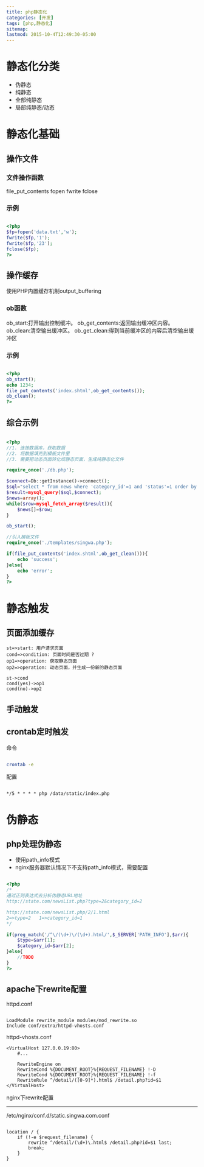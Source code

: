 ```yaml
---
title: php静态化
categories: [开发]
tags: [php,静态化]
sitemap:
lastmod: 2015-10-4T12:49:30-05:00
---
```



静态化分类
===========================

* 伪静态
* 纯静态
 * 全部纯静态
 * 局部纯静态/动态



静态化基础
===========================


操作文件
------------------

### 文件操作函数

file_put_contents
fopen
fwrite
fclose

### 示例

```php

<?php
$fp=fopen('data.txt','w');
fwrite($fp,'1');
fwrite($fp,'23');
fclose($fp);
?>

```



操作缓存 
--------------------

使用PHP内置缓存机制output_buffering


### ob函数

ob_start:打开输出控制缓冲。
ob_get_contents:返回输出缓冲区内容。
ob_clean:清空输出缓冲区。
ob_get_clean:得到当前缓冲区的内容后清空输出缓冲区


### 示例

```php

<?php
ob_start();
echo 1234;
file_put_contents('index.shtml',ob_get_contents());
ob_clean();
?>

```


综合示例
---------------------


```php

<?php
//1. 连接数据库，获取数据
//2. 将数据填充到模板文件里
//3. 需要把动态页面转化成静态页面，生成纯静态化文件

require_once('./db.php');

$connect=Db::getInstance()->connect();
$sql="select * from news where 'category_id'=1 and 'status'=1 order by id desc limit 5";
$result=mysql_query($sql,$connect);
$news=array();
while($row=mysql_fetch_array($result)){
	$news[]=$row;
}

ob_start();

//引入模板文件
require_once('./templates/singwa.php');

if(file_put_contents('index.shtml',ob_get_clean())){
	echo 'success';
}else{
	echo 'error';
}
?>

```



静态触发
===========================


页面添加缓存
----------------------

```flow
st=>start: 用户请求页面
cond=>condition: 页面时间是否过期 ?
op1=>operation: 获取静态页面
op2=>operation: 动态页面，并生成一份新的静态页面

st->cond
cond(yes)->op1
cond(no)->op2
```


手动触发
----------------------


crontab定时触发
----------------------

命令

```bash

crontab -e

```

配置

```

*/5 * * * * php /data/static/index.php

```



伪静态
========================


php处理伪静态
---------------------------------

* 使用path_info模式
* nginx服务器默认情况下不支持path_info模式，需要配置

```php

<?php
/*
通过正则表达式去分析伪静态URL地址
http://state.com/newsList.php?type=2&category_id=2

http://state.com/newsList.php/2/1.html
2=>type=2	1=>category_id=1
*/

if(preg_match('/^\/(\d+)\/(\d+).html/',$_SERVER['PATH_INFO'],$arr){
	$type=$arr[1];
	$category_id=$arr[2];
}else{
	//TODO
}
?>

```


apache下rewrite配置
---------------------------------

httpd.conf

```

LoadModule rewrite_module modules/mod_rewrite.so
Include conf/extra/httpd-vhosts.conf

```

httpd-vhosts.conf

```
<VirtualHost 127.0.0.19:80>
	#...

	RewriteEngine on
	RewriteCond %{DOCUMENT_ROOT}%{REQUEST_FILENAME} !-D
	RewriteCond %{DOCUMENT_ROOT}%{REQUEST_FILENAME} !-f
	RewriteRule ^/detail/([0-9]*).html$ /detail.php?id=$1
</VirtualHost>
```


nginx下rewrite配置

---------------------------------

/etc/nginx/conf.d/static.singwa.com.conf
```

location / {
	if (!-e $request_filename) {
		rewrite ^/detail/(\d+)\.html$ /detail.php?id=$1 last;
		break;
	}
}

```


